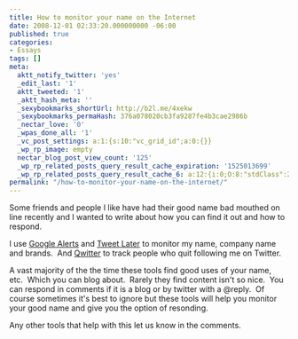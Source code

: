 ```yaml
---
title: How to monitor your name on the Internet
date: 2008-12-01 02:33:20.000000000 -06:00
published: true
categories:
- Essays
tags: []
meta:
  aktt_notify_twitter: 'yes'
  _edit_last: '1'
  aktt_tweeted: '1'
  _aktt_hash_meta: ''
  _sexybookmarks_shortUrl: http://b2l.me/4xekw
  _sexybookmarks_permaHash: 376a078020cb3fa9287fe4b3cae2986b
  _nectar_love: '0'
  _wpas_done_all: '1'
  _vc_post_settings: a:1:{s:10:"vc_grid_id";a:0:{}}
  _wp_rp_image: empty
  nectar_blog_post_view_count: '125'
  _wp_rp_related_posts_query_result_cache_expiration: '1525013699'
  _wp_rp_related_posts_query_result_cache_6: a:12:{i:0;O:8:"stdClass":2:{s:7:"post_id";s:4:"1619";s:5:"score";s:18:"63.211672849674876";}i:1;O:8:"stdClass":2:{s:7:"post_id";s:4:"1821";s:5:"score";s:17:"59.24127314453557";}i:2;O:8:"stdClass":2:{s:7:"post_id";s:4:"1681";s:5:"score";s:17:"58.04228060892124";}i:3;O:8:"stdClass":2:{s:7:"post_id";s:4:"3250";s:5:"score";s:17:"57.44578936562985";}i:4;O:8:"stdClass":2:{s:7:"post_id";s:4:"1278";s:5:"score";s:18:"57.391435808046396";}i:5;O:8:"stdClass":2:{s:7:"post_id";s:4:"1642";s:5:"score";s:17:"54.43328361889071";}i:6;O:8:"stdClass":2:{s:7:"post_id";s:4:"1251";s:5:"score";s:17:"51.03302069171502";}i:7;O:8:"stdClass":2:{s:7:"post_id";s:4:"1811";s:5:"score";s:18:"50.024818989956536";}i:8;O:8:"stdClass":2:{s:7:"post_id";s:4:"1451";s:5:"score";s:18:"50.024818989956536";}i:9;O:8:"stdClass":2:{s:7:"post_id";s:4:"1383";s:5:"score";s:18:"50.024818989956536";}i:10;O:8:"stdClass":2:{s:7:"post_id";s:4:"1210";s:5:"score";s:17:"49.66341627484776";}i:11;O:8:"stdClass":2:{s:7:"post_id";s:4:"2560";s:5:"score";s:18:"48.655214573089275";}}
permalink: "/how-to-monitor-your-name-on-the-internet/"
---
```

<p>Some friends and people I like have had their good name bad mouthed on line recently and I wanted to write about how you can find it out and how to respond.</p>
<p>I use <a href="http://www.google.com/alerts" rel="nofollow">Google Alerts</a> and <a href="http://www.tweetlater.com/" rel="nofollow">Tweet Later</a> to monitor my name, company name and brands.  And <a href="http://useqwitter.com/" rel="nofollow">Qwitter</a> to track people who quit following me on Twitter.</p>
<p>A vast majority of the the time these tools find good uses of your name, etc.  Which you can blog about.  Rarely they find content isn't so nice.  You can respond in comments if it is a blog or by twitter with a @reply.  Of course sometimes it's best to ignore but these tools will help you monitor your good name and give you the option of resonding.</p>
<p>Any other tools that help with this let us know in the comments.</p>
